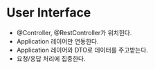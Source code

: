 # User Interface

* @Controller, @RestController가 위치힌다.
* Application 레이어만 연동한다.
* Application 레이어와 DTO로 데이터를 주고받는다.
* 요청/응답 처리에 집중한다.